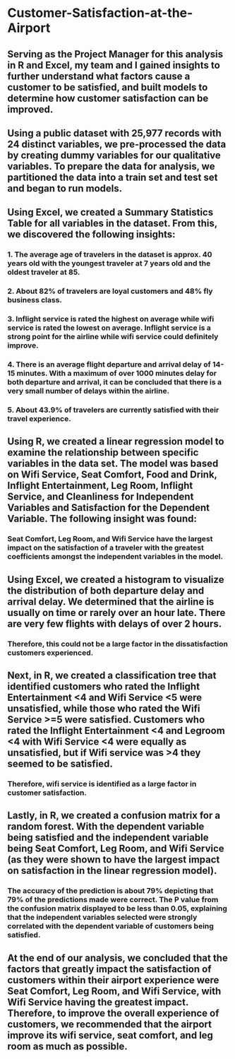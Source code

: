 # Customer-Satisfaction-at-the-Airport

## Serving as the Project Manager for this analysis in R and Excel, my team and I gained insights to further understand what factors cause a customer to be satisfied, and built models to determine how customer satisfaction can be improved.
## Using a public dataset with 25,977 records with 24 distinct variables, we pre-processed the data by creating dummy variables for our qualitative variables. To prepare the data for analysis, we partitioned the data into a train set and test set and began to run models.

## Using Excel, we created a Summary Statistics Table for all variables in the dataset. From this, we discovered the following insights:
### 1. The average age of travelers in the dataset is approx. 40 years old with the youngest traveler at 7 years old and the oldest traveler at 85.
### 2. About 82% of travelers are loyal customers and 48% fly business class.
### 3. Inflight service is rated the highest on average while wifi service is rated the lowest on average. Inflight service is a strong point for the  airline while wifi service could definitely improve.
### 4. There is an average flight departure and arrival delay of 14-15 minutes. With a maximum of over 1000 minutes delay for both departure and arrival, it can be concluded that there is a very small number of delays within the airline.
### 5. About 43.9% of travelers are currently satisfied with their travel experience.

## Using R, we created a linear regression model to examine the relationship between specific variables in the data set. The model was based on Wifi Service, Seat Comfort, Food and Drink, Inflight Entertainment, Leg Room, Inflight Service, and Cleanliness for Independent Variables and Satisfaction for the Dependent Variable. The following insight was found:
### Seat Comfort, Leg Room, and Wifi Service have the largest impact on the satisfaction of a traveler with the greatest coefficients amongst the independent variables in the model.

## Using Excel, we created a histogram to visualize the distribution of both departure delay and arrival delay. We determined that the airline is usually on time or rarely over an hour late. There are very few flights with delays of over 2 hours. 
### Therefore, this could not be a large factor in the dissatisfaction customers experienced. 

## Next, in R, we created a classification tree that identified customers who rated the Inflight Entertainment <4 and Wifi Service <5 were unsatisfied, while those who rated the Wifi Service >=5 were satisfied. Customers who rated the Inflight Entertainment <4 and Legroom <4 with Wifi Service <4 were equally as unsatisfied, but if Wifi service was >4 they seemed to be satisfied. 
### Therefore, wifi service is identified as a large factor in customer satisfaction.

## Lastly, in R, we created a confusion matrix for a random forest. With the dependent variable being satisfied and the independent variable being Seat Comfort, Leg Room, and Wifi Service (as they were shown to have the largest impact on satisfaction in the linear regression model). 
### The accuracy of the prediction is about 79% depicting that 79% of the predictions made were correct. The P value from the confusion matrix displayed to be less than 0.05, explaining that the independent variables selected were strongly correlated with the dependent variable of customers being satisfied.

## At the end of our analysis, we concluded that the factors that greatly impact the satisfaction of customers within their airport experience were Seat Comfort, Leg Room, and Wifi Service, with Wifi Service having the greatest impact. Therefore, to improve the overall experience of customers, we recommended that the airport improve its wifi service, seat comfort, and leg room as much as possible. 
